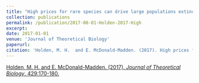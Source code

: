 ```yaml
---
title: "High prices for rare species can drive large populations extinct: the anthropogenic Allee effect revisited"
collection: publications
permalink: /publication/2017-08-01-Holden-2017-High
excerpt:
date: 2017-01-01
venue: 'Journal of Theoretical Biology'
paperurl: 
citation: 'Holden, M. H.  and E. McDonald-Madden. (2017). High prices for rare species can drive large populations extinct: the anthropogenic Allee effect revisited. <i>Journal of Theoretical Biology</i>. 429:170-180.'
---
```


[Holden, M. H.  and E. McDonald-Madden. (2017). <i>Journal of Theoretical Biology</i>. 429:170-180.]( https://matthewhholden.github.io/files/Holden_McDonaldMadden_2017_Anthropogenic_Allee_Effect_JTB.pdf
)
